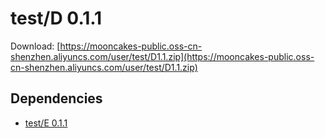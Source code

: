 # test/D 0.1.1

Download: [https://mooncakes-public.oss-cn-shenzhen.aliyuncs.com/user/test/D1.1.zip](https://mooncakes-public.oss-cn-shenzhen.aliyuncs.com/user/test/D1.1.zip)

## Dependencies

* [test/E 0.1.1](/test/E/0.1.1/index.md)
